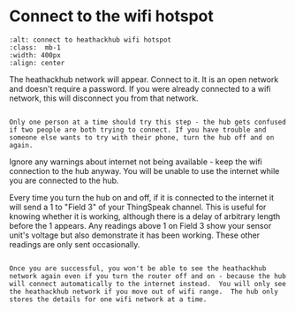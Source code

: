 # Connect to the wifi hotspot

```{image} /images/monitoring/wifi-sequence/connect-to-heathackhub.png
:alt: connect to heathackhub wifi hotspot
:class:  mb-1
:width: 400px
:align: center
```
The heathackhub network will appear.  Connect to it.  It is an open network and doesn't require a password. If you were already connected to a wifi network, this will disconnect you from that network.

```{admonition} One at a time

Only one person at a time should try this step - the hub gets confused if two people are both trying to connect. If you have trouble and someone else wants to try with their phone, turn the hub off and on again.
```

Ignore any warnings about internet not being available - keep the wifi connection to the hub anyway. You will be unable to use the internet while you are connected to the hub.

Every time you turn the hub on and off, if it is connected to the internet it will send a 1 to "Field 3" of your ThingSpeak channel.  This is useful for knowing whether it is working, although there is a delay of arbitrary length before the 1 appears.  Any readings above 1 on Field 3 show your sensor unit's voltage but also demonstrate it has been working.  These other readings are only sent occasionally.

```{admonition} Important

Once you are successful, you won't be able to see the heathackhub network again even if you turn the router off and on - because the hub will connect automatically to the internet instead.  You will only see the heathackhub network if you move out of wifi range.  The hub only stores the details for one wifi network at a time.
```
